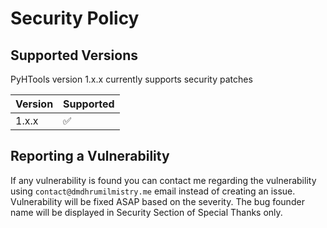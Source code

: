 # Security Policy

## Supported Versions

PyHTools version 1.x.x currently supports security patches

| Version | Supported          |
| ------- | ------------------ |
| 1.x.x   | :white_check_mark: |

## Reporting a Vulnerability

If any vulnerability is found you can contact me regarding the vulnerability using `contact@dmdhrumilmistry.me` email instead of creating an issue. Vulnerability will be fixed ASAP based on the severity. The bug founder name will be displayed in Security Section of Special Thanks only.
